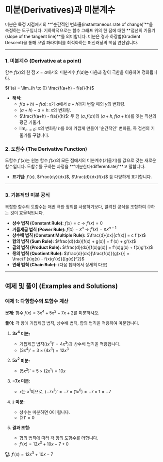 # 미분(Derivatives)과 미분계수

미분은 특정 지점에서의 **'순간적인 변화율(instantaneous rate of change)'**을 측정하는 도구입니다. 기하학적으로는 함수 그래프 위의 한 점에 대한 **접선의 기울기(slope of the tangent line)**를 의미합니다. 미분은 경사 하강법(Gradient Descent)을 통해 모델 파라미터를 최적화하는 머신러닝의 핵심 연산입니다.

---

### 1. 미분계수 (Derivative at a point)

함수 $`f(x)`$의 한 점 $`x=a`$에서의 미분계수 $`f'(a)`$는 다음과 같이 극한을 이용하여 정의됩니다.

$`f'(a) = \lim_{h \to 0} \frac{f(a+h) - f(a)}{h}`$

- **해석:**
  - $`f(a+h) - f(a)`$: $`x`$가 $`a`$에서 $`a+h`$까지 변할 때의 $`y`$의 변화량.
  - $`(a+h) - a = h`$: $`x`$의 변화량.
  - $`\frac{f(a+h) - f(a)}{h}`$: 두 점 $`(a, f(a))`$와 $`(a+h, f(a+h))`$를 잇는 직선의 평균 기울기.
  - $`\lim_{h \to 0}`$: $`x`$의 변화량 $`h`$를 0에 가깝게 만들어 '순간적인' 변화율, 즉 접선의 기울기를 구합니다.

### 2. 도함수 (The Derivative Function)

도함수 $`f'(x)`$는 원본 함수 $`f(x)`$의 모든 점에서의 미분계수(기울기)를 값으로 갖는 새로운 함수입니다. 도함수를 구하는 과정을 **'미분한다(differentiate)'**고 말합니다.

- **표기법:** $`f'(x)`$, $`\frac{dy}{dx}`$, $`\frac{d}{dx}f(x)`$ 등 다양하게 표기합니다.

---

### 3. 기본적인 미분 공식

복잡한 함수의 도함수는 매번 극한 정의를 사용하기보다, 알려진 공식을 조합하여 구하는 것이 효율적입니다.

- **상수 법칙 (Constant Rule):** $`f(x) = c`$  ->  $`f'(x) = 0`$
- **거듭제곱 법칙 (Power Rule):** $`f(x) = x^n`$  ->  $`f'(x) = nx^{n-1}`$
- **상수배 법칙 (Constant Multiple Rule):** $`\frac{d}{dx}[cf(x)] = c f'(x)`$
- **합의 법칙 (Sum Rule):** $`\frac{d}{dx}[f(x) + g(x)] = f'(x) + g'(x)`$
- **곱의 법칙 (Product Rule):** $`\frac{d}{dx}[f(x)g(x)] = f'(x)g(x) + f(x)g'(x)`$
- **몫의 법칙 (Quotient Rule):** $`\frac{d}{dx}[\frac{f(x)}{g(x)}] = \frac{f'(x)g(x) - f(x)g'(x)}{[g(x)]^2}`$
- **연쇄 법칙 (Chain Rule):** (다음 챕터에서 상세히 다룸)

---

## 예제 및 풀이 (Examples and Solutions)

### 예제 1: 다항함수의 도함수 계산

**문제:** 함수 $`f(x) = 3x^4 + 5x^2 - 7x + 2`$를 미분하시오.

**풀이:**
각 항에 거듭제곱 법칙, 상수배 법칙, 합의 법칙을 적용하여 미분합니다.

1.  **$`3x^4`$ 미분:**
    - 거듭제곱 법칙($`(x^4)' = 4x^3`$)과 상수배 법칙을 적용합니다.
    - $`(3x^4)' = 3 \times (4x^3) = 12x^3`$

2.  **$`5x^2`$ 미분:**
    - $`(5x^2)' = 5 \times (2x^1) = 10x`$

3.  **$`-7x`$ 미분:**
    - $`x`$는 $`x^1`$이므로, $`(-7x^1)' = -7 \times (1x^0) = -7 \times 1 = -7`$

4.  **`2` 미분:**
    - 상수는 미분하면 0이 됩니다.
    - $`(2)' = 0`$

5.  **결과 조합:**
    - 합의 법칙에 따라 각 항의 도함수를 더합니다.
    - $`f'(x) = 12x^3 + 10x - 7 + 0`$

**답:** $`f'(x) = 12x^3 + 10x - 7`$
